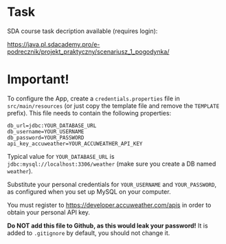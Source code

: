# Task
SDA course task decription available (requires login):

https://java.pl.sdacademy.pro/e-podrecznik/projekt_praktyczny/scenariusz_1_pogodynka/

# Important!

To configure the App, create a `credentials.properties` file in `src/main/resources` (or just copy the template file and remove the `TEMPLATE` prefix). This file needs to contain the following properties:

    db_url=jdbc:YOUR_DATABASE_URL
    db_username=YOUR_USERNAME
    db_password=YOUR_PASSWORD
    api_key_accuweather=YOUR_ACCUWEATHER_API_KEY

Typical value for `YOUR_DATABASE_URL` is `jdbc:mysql://localhost:3306/weather` (make sure you create a DB named `weather`).

Substitute your personal credentials for `YOUR_USERNAME` and `YOUR_PASSWORD`, as configured when you set up MySQL on your computer.

You must register to https://developer.accuweather.com/apis in order to obtain your personal API key.

**Do NOT add this file to Github, as this would leak your password!** It is added to `.gitignore` by default, you should not change it.